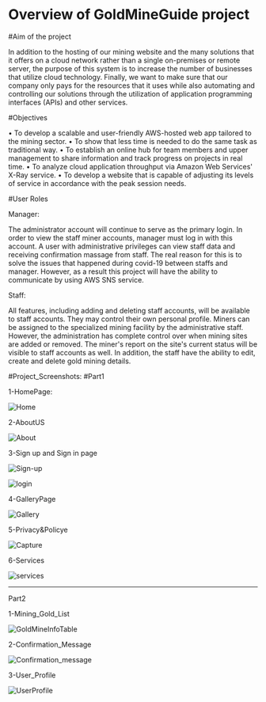 # Overview of GoldMineGuide project

#Aim of the project

In addition to the hosting of our mining website and the many solutions that it offers on a cloud 
network rather than a single on-premises or remote server, the purpose of this system is to 
increase the number of businesses that utilize cloud technology. Finally, we want to make sure 
that our company only pays for the resources that it uses while also automating and controlling 
our solutions through the utilization of application programming interfaces (APIs) and other 
services.

#Objectives 

• To develop a scalable and user-friendly AWS-hosted web app tailored to the mining 
sector.
• To show that less time is needed to do the same task as traditional way.
• To establish an online hub for team members and upper management to share 
information and track progress on projects in real time.
• To analyze cloud application throughput via Amazon Web Services' X-Ray service. 
• To develop a website that is capable of adjusting its levels of service in accordance with 
the peak session needs.

#User Roles 

Manager:

The administrator account will continue to serve as the primary login. In order to view the staff 
miner accounts, manager must log in with this account. A user with administrative privileges 
can view staff data and receiving confirmation massage from staff. The real reason for this is 
to solve the issues that happened during covid-19 between staffs and manager. However, as a 
result this project will have the ability to communicate by using AWS SNS service. 

Staff:

All features, including adding and deleting staff accounts, will be available to staff accounts. 
They may control their own personal profile. Miners can be assigned to the specialized mining 
facility by the administrative staff. However, the administration has complete control over 
when mining sites are added or removed. The miner's report on the site's current status will be 
visible to staff accounts as well. In addition, the staff have the ability to edit, create and delete 
gold mining details. 

#Project_Screenshots:
#Part1

1-HomePage:

![Home](https://github.com/Ozy2022/GoldMineGuide/assets/96604157/89e1ab66-23f4-4c54-b396-447224ddae83)

2-AboutUS

![About](https://github.com/Ozy2022/GoldMineGuide/assets/96604157/9f56e565-e16e-48f1-9a23-5563f8be6aa7)

3-Sign up and Sign in page

![Sign-up](https://github.com/Ozy2022/GoldMineGuide/assets/96604157/50d9a220-b76f-4d7b-afd2-43504a468c6b)

![login](https://github.com/Ozy2022/GoldMineGuide/assets/96604157/27c61175-70c1-44c1-8c60-b58d972965d2)


4-GalleryPage

![Gallery](https://github.com/Ozy2022/GoldMineGuide/assets/96604157/4be086e2-9bc8-4488-aa57-029f3cb0614d)

5-Privacy&Policye

![Capture](https://github.com/Ozy2022/GoldMineGuide/assets/96604157/e94639d8-04cd-467e-8651-a75981ce1785)

6-Services

![services](https://github.com/Ozy2022/GoldMineGuide/assets/96604157/6a483709-7ead-4531-bebe-bcd71673099c)

------------------------------------------------------------------------------------------------------------------------

Part2 

1-Mining_Gold_List

![GoldMineInfoTable](https://github.com/Ozy2022/GoldMineGuide/assets/96604157/f4b8cd2f-0ad3-4a45-801e-e0cd95087fb1)

2-Confirmation_Message

![Confirmation_message](https://github.com/Ozy2022/GoldMineGuide/assets/96604157/1247645c-aa39-45e3-b1a1-a9d87d1f53ed)

3-User_Profile

![UserProfile](https://github.com/Ozy2022/GoldMineGuide/assets/96604157/f5d87b20-3b57-481d-ad7f-eb2663cccfa4)





